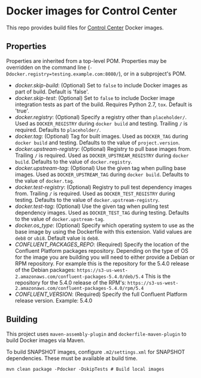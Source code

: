 # Docker images for Control Center

This repo provides build files for [Control Center](https://www.confluent.io/confluent-control-center/) Docker images.

## Properties

Properties are inherited from a top-level POM. Properties may be overridden on the command line (`-Ddocker.registry=testing.example.com:8080/`), or in a subproject's POM.

- *docker.skip-build*: (Optional) Set to `false` to include Docker images as part of build. Default is 'false'.
- *docker.skip-test*: (Optional) Set to `false` to include Docker image integration tests as part of the build. Requires Python 2.7, `tox`. Default is 'true'.
- *docker.registry*: (Optional) Specify a registry other than `placeholder/`. Used as `DOCKER_REGISTRY` during `docker build` and testing. Trailing `/` is required. Defaults to `placeholder/`.
- *docker.tag*: (Optional) Tag for built images. Used as `DOCKER_TAG` during `docker build` and testing. Defaults to the value of `project.version`.
- *docker.upstream-registry*: (Optional) Registry to pull base images from. Trailing `/` is required. Used as `DOCKER_UPSTREAM_REGISTRY` during `docker build`. Defaults to the value of `docker.registry`.
- *docker.upstream-tag*: (Optional) Use the given tag when pulling base images. Used as `DOCKER_UPSTREAM_TAG` during `docker build`. Defaults to the value of `docker.tag`.
- *docker.test-registry*: (Optional) Registry to pull test dependency images from. Trailing `/` is required. Used as `DOCKER_TEST_REGISTRY` during testing. Defaults to the value of `docker.upstream-registry`.
- *docker.test-tag*: (Optional) Use the given tag when pulling test dependency images. Used as `DOCKER_TEST_TAG` during testing. Defaults to the value of `docker.upstream-tag`.
- *docker.os_type*: (Optional) Specify which operating system to use as the base image by using the Dockerfile with this extension. Valid values are `deb8` or `ubi8`. Default value is `deb8`.
- *CONFLUENT_PACKAGES_REPO*: (Required) Specify the location of the Confluent Platform packages repository. Depending on the type of OS for the image you are building you will need to either provide a Debian or RPM repository. For example this is the repository for the 5.4.0 release of the Debian packages: `https://s3-us-west-2.amazonaws.com/confluent-packages-5.4.0/deb/5.4` This is the repository for the 5.4.0 release of the RPM's: `https://s3-us-west-2.amazonaws.com/confluent-packages-5.4.0/rpm/5.4`
- *CONFLUENT_VERSION*: (Required) Specify the full Confluent Platform release version. Example: 5.4.0


## Building

This project uses `maven-assembly-plugin` and `dockerfile-maven-plugin` to build Docker images via Maven.

To build SNAPSHOT images, configure `.m2/settings.xml` for SNAPSHOT dependencies. These must be available at build time.

```
mvn clean package -Pdocker -DskipTests # Build local images
```